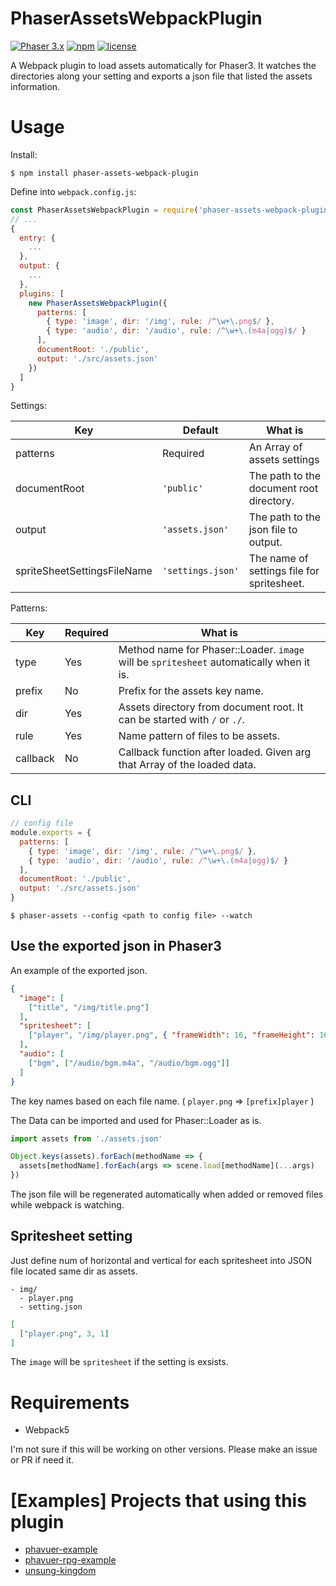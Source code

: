 # PhaserAssetsWebpackPlugin

[![Phaser 3.x](https://img.shields.io/badge/Phaser-3.x-brightgreen.svg)](https://github.com/photonstorm/phaser)
[![npm](https://img.shields.io/npm/v/phaser-assets-webpack-plugin.svg)](https://www.npmjs.com/package/phaser-assets-webpack-plugin)
[![license](https://img.shields.io/github/license/mashape/apistatus.svg)](https://github.com/laineus/phaser-assets-webpack-plugin/blob/master/LICENSE)

A Webpack plugin to load assets automatically for Phaser3.
It watches the directories along your setting and exports a json file that listed the assets information.

# Usage

Install:

```
$ npm install phaser-assets-webpack-plugin
```

Define into `webpack.config.js`:

```js
const PhaserAssetsWebpackPlugin = require('phaser-assets-webpack-plugin')
// ...
{
  entry: {
    ...
  },
  output: {
    ...
  },
  plugins: [
    new PhaserAssetsWebpackPlugin({
      patterns: [
        { type: 'image', dir: '/img', rule: /^\w+\.png$/ },
        { type: 'audio', dir: '/audio', rule: /^\w+\.(m4a|ogg)$/ }
      ],
      documentRoot: './public',
      output: './src/assets.json'
    })
  ]
}
```

Settings:

|Key|Default|What is|
|---|---|---|
|patterns|Required|An Array of assets settings|
|documentRoot|`'public'`|The path to the document root directory.|
|output|`'assets.json'`|The path to the json file to output.|
|spriteSheetSettingsFileName|`'settings.json'`|The name of settings file for spritesheet.|

Patterns:

|Key|Required|What is|
|---|---|---|
|type|Yes|Method name for Phaser::Loader. `image` will be `spritesheet` automatically when it is.|
|prefix|No|Prefix for the assets key name.|
|dir|Yes|Assets directory from document root. It can be started with `/` or `./`.|
|rule|Yes|Name pattern of files to be assets.|
|callback|No|Callback function after loaded. Given arg that Array of the loaded data.|

## CLI

```js
// config file
module.exports = {
  patterns: [
    { type: 'image', dir: '/img', rule: /^\w+\.png$/ },
    { type: 'audio', dir: '/audio', rule: /^\w+\.(m4a|ogg)$/ }
  ],
  documentRoot: './public',
  output: './src/assets.json'
}
```

```
$ phaser-assets --config <path to config file> --watch
```

## Use the exported json in Phaser3

An example of the exported json.

```json
{
  "image": [
    ["title", "/img/title.png"]
  ],
  "spritesheet": [
    ["player", "/img/player.png", { "frameWidth": 16, "frameHeight": 16, "startFrame": 0, "endFrame": 3 }]
  ],
  "audio": [
    ["bgm", ["/audio/bgm.m4a", "/audio/bgm.ogg"]]
  ]
}
```

The key names based on each file name. ( `player.png` => `[prefix]player` )

The Data can be imported and used for Phaser::Loader as is.

```js
import assets from './assets.json'
```

```js
Object.keys(assets).forEach(methodName => {
  assets[methodName].forEach(args => scene.load[methodName](...args)
})
```

The json file will be regenerated automatically when added or removed files while webpack is watching.

## Spritesheet setting

Just define num of horizontal and vertical for each spritesheet into JSON file located same dir as assets.

```
- img/
  - player.png
  - setting.json
```

```json
[
  ["player.png", 3, 1]
]
```

The `image` will be `spritesheet` if the setting is exsists.

# Requirements

- Webpack5

I'm not sure if this will be working on other versions.
Please make an issue or PR if need it.

# [Examples] Projects that using this plugin

- [phavuer-example](https://github.com/laineus/phavuer-example)
- [phavuer-rpg-example](https://github.com/laineus/phavuer-rpg-example)
- [unsung-kingdom](https://github.com/laineus/unsung-kingdom)
